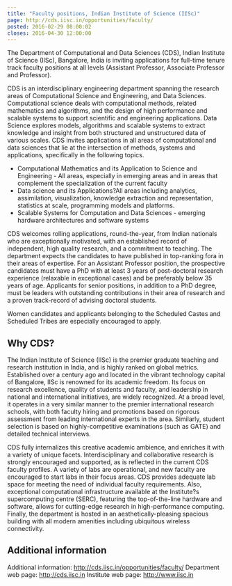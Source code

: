 ```yaml
---
title: "Faculty positions, Indian Institute of Science (IISc)"
page: http://cds.iisc.in/opportunities/faculty/
posted: 2016-02-29 08:00:02
closes: 2016-04-30 12:00:00
---
```

The Department of Computational and Data Sciences (CDS), Indian
Institute of Science (IISc), Bangalore, India is inviting applications
for full-time tenure track faculty positions at all levels (Assistant
Professor, Associate Professor and Professor).

CDS is an interdisciplinary engineering department spanning the
research areas of Computational Science and Engineering, and Data
Sciences.  Computational science deals with computational methods,
related mathematics and algorithms, and the design of high performance
and scalable systems to support scientific and engineering
applications. Data Science explores models, algorithms and scalable
systems to extract knowledge and insight from both structured and
unstructured data of various scales. CDS invites applications in all
areas of computational and data sciences that lie at the intersection
of methods, systems and applications, specifically in the following
topics.

- Computational Mathematics and its Application to Science and
Engineering - All areas, especially in emerging areas and in areas
that complement the specialization of the current faculty
- Data science and its Applications?All areas including analytics,
assimilation, visualization, knowledge extraction and representation,
statistics at scale, programming models and platforms.
- Scalable Systems for Computation and Data Sciences - emerging hardware
architectures  and software systems

CDS welcomes rolling applications, round-the-year, from Indian
nationals who are exceptionally motivated, with an established record
of independent, high quality research, and a commitment to teaching.
The department expects the candidates to have published in top-ranking
fora in their areas of expertise. For an Assistant Professor position,
the prospective candidates must have a PhD with at least 3 years of
post-doctoral research experience (relaxable in exceptional cases) and
be preferably below 35 years of age. Applicants for senior positions,
in addition to a PhD degree, must be leaders with outstanding
contributions in their area of research and a proven track-record of
advising doctoral students.

Women candidates and applicants belonging to the Scheduled Castes and
Scheduled Tribes are especially encouraged to apply.

## Why CDS?

The Indian Institute of Science (IISc) is the premier graduate
teaching and research institution in India, and is highly ranked on
global metrics. Established over a century ago and located in the
vibrant technology capital of Bangalore, IISc is renowned for its
academic freedom. Its focus on research excellence, quality of
students and faculty, and leadership in national and international
initiatives, are widely recognized. At a broad level, it operates in a
very similar manner to the premier international research schools,
with both faculty hiring and promotions based on rigorous assessment
from leading international experts in the area. Similarly, student
selection is based on highly-competitive examinations (such as GATE)
and detailed technical interviews.

CDS fully internalizes this creative academic ambience, and enriches
it with a variety of unique facets. Interdisciplinary and
collaborative research is strongly encouraged and supported, as is
reflected in the current CDS faculty profiles. A variety of labs are
operational, and new faculty are encouraged to start labs in their
focus areas. CDS provides adequate lab space for meeting the need of
individual faculty requirements. Also, exceptional computational
infrastructure available at the Institute?s supercomputing centre
(SERC), featuring the top-of-the-line hardware and software, allows
for cutting-edge research in high-performance computing. Finally, the
department is hosted in an aesthetically-pleasing spacious building
with all modern amenities including ubiquitous wireless connectivity.

## Additional information

Additional information: http://cds.iisc.in/opportunities/faculty/
Department web page: http://cds.iisc.in
Institute web page: http://www.iisc.in